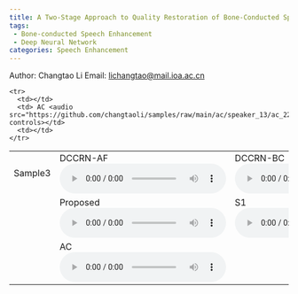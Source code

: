```yaml
---
title: A Two-Stage Approach to Quality Restoration of Bone-Conducted Speech
tags: 
 - Bone-conducted Speech Enhancement
 - Deep Neural Network
categories: Speech Enhancement
---
```

Author: Changtao Li
Email: lichangtao@mail.ioa.ac.cn


    <tr>
      <td></td>
      <td> AC <audio src="https://github.com/changtaoli/samples/raw/main/ac/speaker_13/ac_22.wav" controls></td>
      <td></td>
    </tr>
  </tbody>
  <colgroup>
  </colgroup>
</table>

<table>
  <tbody>
    <tr>
    </tr>
    <tr>
      <td>Sample3</td>
      <td> DCCRN-AF <audio src="https://github.com/changtaoli/samples/raw/main/dccrn_-10/speaker_17/sample_18.wav" controls></td>
      <td> DCCRN-BC <audio src="https://github.com/changtaoli/samples/raw/main/dccrn_stft/speaker_17/sample_18.wav" controls></td>
      <td> S2 <audio src="https://github.com/changtaoli/samples/raw/main/direct/speaker_17/sample_18.wav" controls></td>
      <td> DPT-EGNet <audio src="https://github.com/changtaoli/samples/raw/main/dpt/speaker_17/sample_18.wav" controls></td>
    </tr>
    <tr>
      <td></td>
      <td> Proposed <audio src="https://github.com/changtaoli/samples/raw/main/ours/speaker_17/sample_18.wav" controls></td>
      <td> S1 <audio src="https://github.com/changtaoli/samples/raw/main/unet_stft/speaker_17/sample_18.wav" controls></td>
      <td> WaveNet <audio src="https://github.com/changtaoli/samples/raw/main/wavenet_-10/speaker_17/sample_18.wav" controls></td>      
      <td> BC <audio src="https://github.com/changtaoli/samples/raw/main/bc/speaker_17/bc_18.wav" controls></td>    
      <td></td>
    </tr>
    <tr>
      <td></td>
      <td> AC <audio src="https://github.com/changtaoli/samples/raw/main/ac/speaker_17/ac_18.wav" controls></td>
      <td></td>
    </tr>
  </tbody>
  <colgroup>
  </colgroup>
</table>


